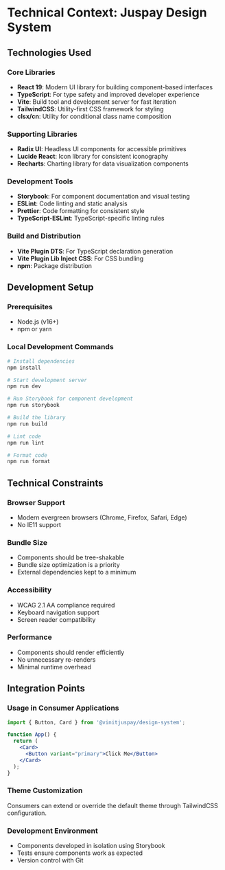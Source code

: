 # Technical Context: Juspay Design System

## Technologies Used

### Core Libraries

- **React 19**: Modern UI library for building component-based interfaces
- **TypeScript**: For type safety and improved developer experience
- **Vite**: Build tool and development server for fast iteration
- **TailwindCSS**: Utility-first CSS framework for styling
- **clsx/cn**: Utility for conditional class name composition

### Supporting Libraries

- **Radix UI**: Headless UI components for accessible primitives
- **Lucide React**: Icon library for consistent iconography
- **Recharts**: Charting library for data visualization components

### Development Tools

- **Storybook**: For component documentation and visual testing
- **ESLint**: Code linting and static analysis
- **Prettier**: Code formatting for consistent style
- **TypeScript-ESLint**: TypeScript-specific linting rules

### Build and Distribution

- **Vite Plugin DTS**: For TypeScript declaration generation
- **Vite Plugin Lib Inject CSS**: For CSS bundling
- **npm**: Package distribution

## Development Setup

### Prerequisites

- Node.js (v16+)
- npm or yarn

### Local Development Commands

```bash
# Install dependencies
npm install

# Start development server
npm run dev

# Run Storybook for component development
npm run storybook

# Build the library
npm run build

# Lint code
npm run lint

# Format code
npm run format
```

## Technical Constraints

### Browser Support

- Modern evergreen browsers (Chrome, Firefox, Safari, Edge)
- No IE11 support

### Bundle Size

- Components should be tree-shakable
- Bundle size optimization is a priority
- External dependencies kept to a minimum

### Accessibility

- WCAG 2.1 AA compliance required
- Keyboard navigation support
- Screen reader compatibility

### Performance

- Components should render efficiently
- No unnecessary re-renders
- Minimal runtime overhead

## Integration Points

### Usage in Consumer Applications

```jsx
import { Button, Card } from '@vinitjuspay/design-system';

function App() {
  return (
    <Card>
      <Button variant="primary">Click Me</Button>
    </Card>
  );
}
```

### Theme Customization

Consumers can extend or override the default theme through TailwindCSS configuration.

### Development Environment

- Components developed in isolation using Storybook
- Tests ensure components work as expected
- Version control with Git
